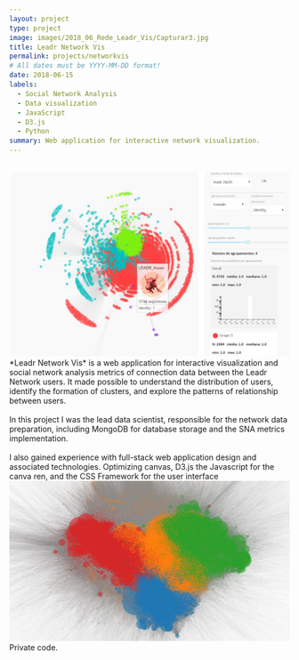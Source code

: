 ```yaml
---
layout: project
type: project
image: images/2018_06_Rede_Leadr_Vis/Capturar3.jpg
title: Leadr Network Vis
permalink: projects/networkvis
# All dates must be YYYY-MM-DD format!
date: 2018-06-15
labels:
  - Social Network Analysis
  - Data visualization
  - JavaScript
  - D3.js
  - Python
summary: Web application for interactive network visualization.
---
```

<br/>
<img class="ui large right floated rounded image" src="../images/2018_06_Rede_Leadr_Vis/Capturar.JPG">
*Leadr Network Vis* is a web application for interactive visualization and social network analysis metrics of connection data between the Leadr Network users. It made possible to understand the distribution of users, identify the formation of clusters, and explore the patterns of relationship between users.

<br/>
<br/>
In this project I was the lead data scientist, responsible for the network data preparation, including MongoDB for database storage and the SNA metrics implementation. 
<br/>
<br/>
I also gained experience with full-stack web application design and associated technologies. 
Optimizing canvas, D3.js the Javascript for the canva ren, and the CSS Framework for the user interface

<img class="ui huge image rounded image" src="../images/2018_06_Rede_Leadr_Vis/Capturar2.JPG">



 
<br/>
Private code.
<br/>
<br/>
<br/>
<br/>
<br/>
